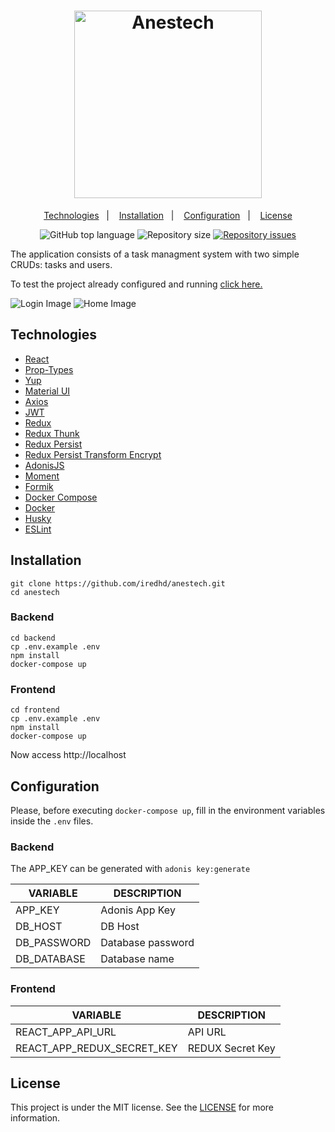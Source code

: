 <h1 align="center">
  <a href="#">
    <img alt="Anestech" src="https://res.cloudinary.com/iredhd/image/upload/v1600820150/anestech/logo.png" width=300 />
  </a>
</h1>

<p align="center">
  <a href="#technologies">Technologies</a>&nbsp;&nbsp;&nbsp;|&nbsp;&nbsp;&nbsp;
  <a href="#installation">Installation</a>&nbsp;&nbsp;&nbsp;|&nbsp;&nbsp;&nbsp;
  <a href="#configuration">Configuration</a>&nbsp;&nbsp;&nbsp;|&nbsp;&nbsp;&nbsp;
  <a href="#license">License</a>
</p>

<p align="center">
  <img alt="GitHub top language" src="https://img.shields.io/github/languages/top/iredhd/anestech.svg">

  <img alt="Repository size" src="https://img.shields.io/github/repo-size/iredhd/anestech.svg">

  <a href="https://github.com/iredhd/anestech/issues">
    <img alt="Repository issues" src="https://img.shields.io/github/issues/iredhd/anestech.svg">
  </a>
</p>

The application consists of a task managment system with two simple CRUDs: tasks and users.

To test the project already configured and running [click here.]()

<img alt="Login Image" src="https://res.cloudinary.com/iredhd/image/upload/v1600820180/anestech/home.png"/>

<img alt="Home Image" src="https://res.cloudinary.com/iredhd/image/upload/v1600820941/anestech/tasks.png"/>

## Technologies
- [React](https://github.com/facebook/react)
- [Prop-Types](https://github.com/facebook/prop-types)
- [Yup](https://github.com/jquense/yup)
- [Material UI](https://github.com/mui-org/material-ui)
- [Axios](https://github.com/axios/axios)
- [JWT](https://github.com/auth0/node-jsonwebtoken)
- [Redux](https://github.com/reduxjs/redux)
- [Redux Thunk](https://github.com/reduxjs/redux-thunk)
- [Redux Persist](https://github.com/rt2zz/redux-persist)
- [Redux Persist Transform Encrypt](https://github.com/maxdeviant/redux-persist-transform-encrypt)
- [AdonisJS](https://github.com/adonisjs)
- [Moment](https://github.com/moment/moment)
- [Formik](https://github.com/formium/formik)
- [Docker Compose](https://github.com/docker/compose)
- [Docker](https://www.docker.com/)
- [Husky](https://github.com/typicode/husky)
- [ESLint](https://github.com/eslint/eslint)


## Installation
```
git clone https://github.com/iredhd/anestech.git
cd anestech
```
### Backend
```
cd backend
cp .env.example .env
npm install
docker-compose up
```
### Frontend
```
cd frontend
cp .env.example .env
npm install
docker-compose up
```
Now access http://localhost

## Configuration
Please, before executing `docker-compose up`, fill in the environment variables inside the `.env` files.

### Backend
The APP_KEY can be generated with `adonis key:generate`

| VARIABLE  |  DESCRIPTION  |
| ------------------- | ------------------- |
| APP_KEY |  Adonis App Key |
| DB_HOST |  DB Host |
| DB_PASSWORD | Database password |
| DB_DATABASE | Database name |

### Frontend
| VARIABLE  |  DESCRIPTION  |
| ------------------- | ------------------- |
| REACT_APP_API_URL |  API URL |
| REACT_APP_REDUX_SECRET_KEY |  REDUX Secret Key |

## License
This project is under the MIT license. See the [LICENSE](https://github.com/iredhd/anestech/blob/master/LICENSE) for more information.
